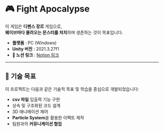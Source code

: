 # 🎮 Fight Apocalypse

이 게임은 **디펜스 장르** 게임으로,  
**웨이브마다 몰려오는 몬스터를 처치**하며 생존하는 것이 목표입니다.

- **플랫폼** : PC (Windows)
- **Unity 버전** : 2021.3.27f1
- **📄 노션 링크** : [Notion 링크](https://mincheolstudy.notion.site/Fight-Apocalypse-182d4b6c965c8018b1c3d8b1ef1a6fd5)
---

## 🎯 기술 목표

이 프로젝트는 다음과 같은 기술적 목표 및 학습을 중심으로 개발되었습니다:

- **csv 파일** 입출력 기능 구현
- 상속 및 구조화된 코드 설계
- 3D 애니메이션 제어
- **Particle System**을 활용한 이펙트 제작
- 팀원과의 **커뮤니케이션 협업**

